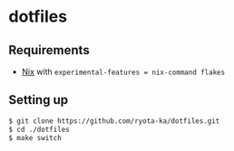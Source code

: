 # dotfiles

## Requirements

- [Nix](https://nixos.org/) with `experimental-features = nix-command flakes`

## Setting up

```sh
$ git clone https://github.com/ryota-ka/dotfiles.git
$ cd ./dotfiles
$ make switch
```
